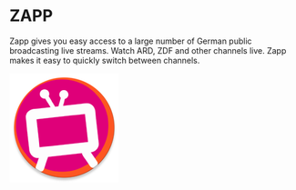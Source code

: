 # ZAPP

Zapp gives you easy access to a large number of German public broadcasting live streams. Watch ARD, ZDF and other channels live. Zapp makes it easy to quickly switch between channels.

![ZAPP logo](app/src/main/res/mipmap-xxxhdpi/ic_launcher.png)
